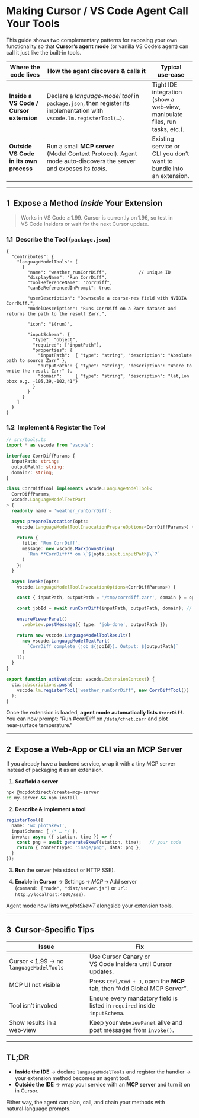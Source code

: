 # Making Cursor / VS Code Agent Call Your Tools

This guide shows two complementary patterns for exposing your own functionality so that **Cursor’s agent mode** (or vanilla VS Code’s agent) can call it just like the built‑in tools.

| Where the code lives | How the agent discovers & calls it | Typical use‑case |
|----------------------|------------------------------------|------------------|
| **Inside a VS Code / Cursor extension** | Declare a *language‑model tool* in `package.json`, then register its implementation with `vscode.lm.registerTool(…)`. | Tight IDE integration (show a web‑view, manipulate files, run tasks, etc.). |
| **Outside VS Code in its own process** | Run a small **MCP server** (Model Context Protocol). Agent mode auto‑discovers the server and exposes its *tools*. | Existing service or CLI you don’t want to bundle into an extension. |

---

## 1  Expose a Method *Inside* Your Extension

> Works in VS Code ≥ 1.99. Cursor is currently on 1.96, so test in VS Code Insiders or wait for the next Cursor update.

### 1.1  Describe the Tool (`package.json`)

```jsonc
{
  "contributes": {
    "languageModelTools": [
      {
        "name": "weather_runCorrDiff",            // unique ID
        "displayName": "Run CorrDiff",
        "toolReferenceName": "corrDiff",
        "canBeReferencedInPrompt": true,

        "userDescription": "Downscale a coarse-res field with NVIDIA CorrDiff.",
        "modelDescription": "Runs CorrDiff on a Zarr dataset and returns the path to the result Zarr.",

        "icon": "$(run)",

        "inputSchema": {
          "type": "object",
          "required": ["inputPath"],
          "properties": {
            "inputPath":  { "type": "string", "description": "Absolute path to source Zarr" },
            "outputPath": { "type": "string", "description": "Where to write the result Zarr" },
            "domain":     { "type": "string", "description": "lat,lon bbox e.g. -105,39,-102,41"}
          }
        }
      }
    ]
  }
}
```

### 1.2  Implement & Register the Tool

```ts
// src/tools.ts
import * as vscode from 'vscode';

interface CorrDiffParams {
  inputPath: string;
  outputPath?: string;
  domain?: string;
}

class CorrDiffTool implements vscode.LanguageModelTool<
  CorrDiffParams,
  vscode.LanguageModelTextPart
> {
  readonly name = 'weather_runCorrDiff';

  async prepareInvocation(opts:
    vscode.LanguageModelToolInvocationPrepareOptions<CorrDiffParams>) {

    return {
      title: 'Run CorrDiff',
      message: new vscode.MarkdownString(
        `Run **CorrDiff** on \`${opts.input.inputPath}\`?`
      )
    };
  }

  async invoke(opts:
    vscode.LanguageModelToolInvocationOptions<CorrDiffParams>) {

    const { inputPath, outputPath = '/tmp/corrdiff.zarr', domain } = opts.input;

    const jobId = await runCorrDiff(inputPath, outputPath, domain); // your job runner

    ensureViewerPanel()
      .webview.postMessage({ type: 'job-done', outputPath });

    return new vscode.LanguageModelToolResult([
      new vscode.LanguageModelTextPart(
        `CorrDiff complete (job ${jobId}). Output: ${outputPath}`
      )
    ]);
  }
}

export function activate(ctx: vscode.ExtensionContext) {
  ctx.subscriptions.push(
    vscode.lm.registerTool('weather_runCorrDiff', new CorrDiffTool())
  );
}
```

Once the extension is loaded, **agent mode automatically lists `#corrDiff`**.  
You can now prompt: “Run #corrDiff on `/data/cfnet.zarr` and plot near‑surface temperature.”

---

## 2  Expose a Web‑App or CLI via an MCP Server

If you already have a backend service, wrap it with a tiny MCP server instead of packaging it as an extension.

1. **Scaffold a server**

```bash
npx @mcpdotdirect/create-mcp-server
cd my-server && npm install
```

2. **Describe & implement a tool**

```ts
registerTool({
  name: 'wx_plotSkewT',
  inputSchema: { /* … */ },
  invoke: async ({ station, time }) => {
    const png = await generateSkewT(station, time);   // your code
    return { contentType: 'image/png', data: png };
  }
});
```

3. **Run** the server (via stdout or HTTP SSE).

4. **Enable in Cursor** → Settings → *MCP* → Add server  
   (`command: ["node", "dist/server.js"]` or `url: http://localhost:4000/sse`).

Agent mode now lists *wx_plotSkewT* alongside your extension tools.

---

## 3  Cursor‑Specific Tips

| Issue | Fix |
|-------|-----|
| Cursor < 1.99 → no `languageModelTools` | Use Cursor Canary or VS Code Insiders until Cursor updates. |
| MCP UI not visible | Press <kbd>Ctrl/Cmd ⇧ J</kbd>, open the **MCP** tab, then “Add Global MCP Server”. |
| Tool isn’t invoked | Ensure every mandatory field is listed in `required` inside `inputSchema`. |
| Show results in a web‑view | Keep your `WebviewPanel` alive and post messages from `invoke()`. |

---

## TL;DR

* **Inside the IDE** → declare `languageModelTools` and register the handler → your extension method becomes an agent tool.  
* **Outside the IDE** → wrap your service with an **MCP server** and turn it on in Cursor.  

Either way, the agent can plan, call, and chain your methods with natural‑language prompts.
